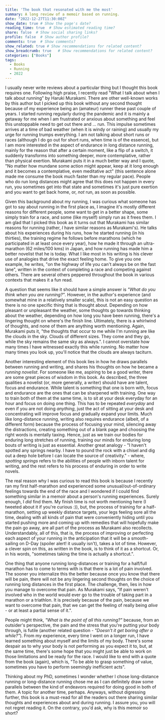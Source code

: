 ```yaml
---
title: 'The book that resonated with me the most'
summary: A long review of a memoir based on running. 
date: "2022-12-27T11:30:00Z"
show_date: true	# Show the page's date?
reading_time: true  # Show estimated reading time?
share: false  # Show social sharing links?
profile: false  # Show author profile?
comments: true  # Show comments?
show_related: true # Show recommendations for related content?
show_breadcrumb: true	# Show recommendations for related content?
categories: ["Books"]
tags:
  - Books
  - Running
  - 2022
---
```


I usually never write reviews about a particular thing but I thought this book requires one. Following high praise, I recently read "What I talk about when I talk about running" by Haruki Murakami. There are other well-known works by this author but I picked up this book without any second thought because of my experience being an (amateur) runner these past couple of years. I started running regularly during the pandemic and it is mainly a getaway for me when I am frustrated or anxious about something and feel this unstoppable need to get out there and ... run. This impulse sometimes arrives at a time of bad weather (when it is windy or raining) and usually my urge for running trumps everything. I am not talking about short runs or races (although I do go out for short runs, when time is of the essence), but I am more interested in the aspect of endurance in long distance running, mainly for the reason that after a certain moment, like a flip of a switch, it suddenly transforms into something deeper, more contemplative, rather than physical exertion. Murakami puts it in a much better way and I quote, "No matter how mundane some action might appear, keep at it long enough and it becomes a contemplative, even meditative act" (this sentence alone made me consume the book much faster than my regular pace). People who do run long distances might agree that this does not happen in every run, you sometimes get into that state and sometimes it's just pure exertion and you want to get back home, or, *not* run, as soon as possible.

Given this background about my running, I was curious what someone has got to say about running in the first place as, I imagine it's mostly different reasons for different people, some want to get in a better shape, some simply train for a race, and some (like myself) simply run as it frees them. I am glad that I picked this book as it turns out that Murakami has similar reasons for running (rather, *I* have similar reasons as Murakami's). He talks about his experiences during his runs, how he started running (in his thirties), the training regime he follows before marathons (which he participated in at least once every year), how he made it through an ultra-marathon (62 miles/100 kms) in Japan, and how running has made him a better novelist that he is today. What I like most in his writing is his clever use of analogies that drive the exact feeling home. To give you one example, he writes, "on the highway of life you can't always be on the fast lane", written in the context of completing a race and competing against others. There are several others peppered throughout the book in various contexts that makes it a fun read. 

A question that seems like it should have a simple answer is *"What do you think when you are running?"*. However, in the author's experience (and somewhat mine in a relatively smaller scale), this is not an easy question as there is no one specific thing that is thought about. Depending on how pleasant or unpleasant the weather, some thoughts go towards thinking about the weather, depending on how long you have been running, there's a lingering thought on where's the finish line. Ultimately, there is a whirlwind of thoughts, and none of them are anything worth mentioning. Again, Murakami puts it, "the thoughts that occur to me while I'm running are like the clouds in the sky. Clouds of different sizes. They come and they go, while the sky remains the same sky as always.". I cannot overstate how many times I have witnessed exactly this while running. No matter how many times you look up, you'll notice that the clouds are always taciturn. 

Another interesting element of this book lies in how he draws parallels between running and writing, and shares his thoughts on how he became a *running novelist*. For someone like me, aspiring to be a good writer, there are some great pieces of wisdom in this book. As described, the three qualities a novelist (or, more generally, a writer) should have are talent, focus and endurance. While talent is something that one is born with, focus and endurance are the ones that can be sharpened with training. One way to train both of them at the same time, is to sit at your desk everyday for an hour and focus on doing one thing. This has to be repeated *everyday* and even if you are not doing *anything*, just the act of sitting at your desk and concentrating will improve focus and gradually expand your limits. Much like long-distance running, writing also requires endurance (albeit, of a different form) because the process of focusing your mind, silencing away the distractions, creating something out of a blank page and choosing the right words is mentally taxing. Hence, just as we train our bodies for enduring long stretches of running, training our minds for enduring long bouts of writing is just as essential. Another great analogy - "I haven't spotted any springs nearby. I have to pound the rock with a chisel and dig out a deep hole before I can locate the source of creativity." - where, *spotting springs* refers to the abilities of people with inborn talent for writing, and the rest refers to his process of enduring in order to write novels. 

The real reason why I was curious to read this book is because I recently ran my first half-marathon and experienced some unusual/out-of-ordinary feelings towards the end of the race and I wondered if I could find something similar in a memoir about a person's running experiences. Surely enough, I *did* find them. My finish time is not worth mentioning here (I tweeted about it if you're curious :)), but, the process of training for a half-marathon, setting up weekly distance targets, your legs feeling sore all the time, dealing with all kinds of pain that were conveniently hiding until you started pushing more and coming up with remedies that will hopefully make the pain go away, are all part of the process as Murakami also recollects. Understandably, all of this, that is, the process of improving or perfecting each aspect of your running in the anticipation that it will be a smooth-sailing on D-Day (spoiler alert! it usually isn't), takes a lot of time. However, a clever spin on this, as written in the book, is to think of it as a shortcut. Or, in his words, "sometimes taking the time is actually a shortcut.". 

One thing that anyone running long-distances or training for a half/full marathon has to come to terms with is that there is a lot of pain involved. The sooner you internalize this the better because once you know that there will be pain, there will not be any lingering second thoughts on the choice of running long distances in the first place. The challenge, then, lies in how you manage to overcome that pain. As Murakami says, "If pain weren't involved who in the world would ever go to the trouble of taking part in a marathon or a triathlon. It is precisely because of the pain, because we want to overcome that pain, that we can get the feeling of really being *alive* - or at least a partial sense of it.".

People might think, *"What is the point of all this running?"* because, from an outsider's perspective, the pain and the stress that you're putting your body through, is futile (another related question - *"Doesn't it get boring after a while?"*). From my experience, every time I went on a longer run, I have learned something about myself and the limits of my body. There's some despair as to why your body is not performing as you expect it to, but, at the same time, there's some hope that you might just be able to work on those limitations and be ready for the race. I would like to end with a quote from the book (again), which is, "To be able to grasp something of value, sometimes you have to perform seemingly inefficient acts".

Thinking about my PhD, sometimes I wonder whether I chose long-distance running or long-distance running chose me as I can definitely draw some parallels between the kind of endeavors required for doing good in both of them. A topic for another time, perhaps. Anyways, without digressing further, this book is a must-read for all the readers out there sharing similar thoughts and experiences about and during running. I assure you, you will not regret reading it. On the contrary, you'd ask, why is this memoir so short? 
